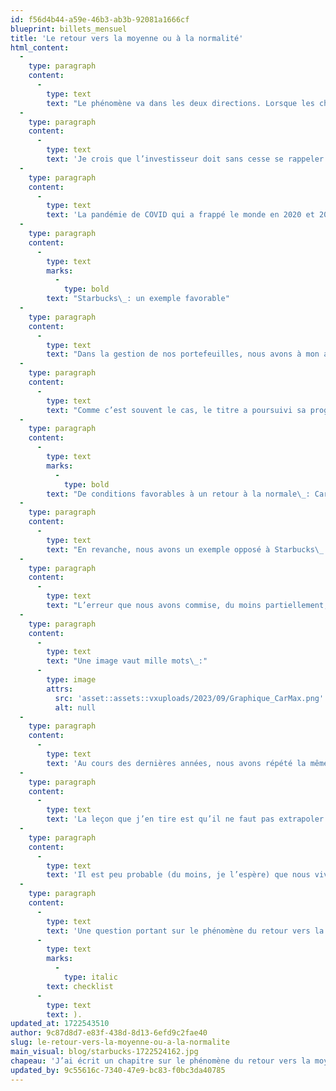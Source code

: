 ```yaml
---
id: f56d4b44-a59e-46b3-ab3b-92081a1666cf
blueprint: billets_mensuel
title: 'Le retour vers la moyenne ou à la normalité'
html_content:
  -
    type: paragraph
    content:
      -
        type: text
        text: "Le phénomène va dans les deux directions. Lorsque les choses vont particulièrement bien pour l’économie, une industrie ou une entreprise, il faut s’attendre à ce qu’elles reviennent éventuellement à la normale. En revanche, lorsque tout va mal, on peut présumer que les conditions s’amélioreront. Le même constat s’applique aux marchés boursiers, car le sentiment des investisseurs oscille entre les deux extrêmes\_: l’euphorie et la dépression. S’il est une chose, le pendule aura tendance à poursuivre son mouvement vers les extrêmes, positif ou négatif, avant de revenir vers la moyenne."
  -
    type: paragraph
    content:
      -
        type: text
        text: 'Je crois que l’investisseur doit sans cesse se rappeler ce phénomène et s’assurer de ne pas automatiquement extrapoler les conditions récentes qui affectent une entreprise, qu’elles soient favorables ou défavorables.'
  -
    type: paragraph
    content:
      -
        type: text
        text: 'La pandémie de COVID qui a frappé le monde en 2020 et 2021 nous donne un bel exemple. Bien qu’il était alors difficile de prévoir quels seraient les effets immédiats de la pandémie lorsqu’elle a débuté, les mois et trimestres qui ont suivi ont clairement créé des conditions particulièrement favorables pour de nombreuses entreprises (par exemple, les épiciers), alors qu’elles ont été très néfastes pour nombre d’autres sociétés (les croisiéristes).'
  -
    type: paragraph
    content:
      -
        type: text
        marks:
          -
            type: bold
        text: "Starbucks\_: un exemple favorable"
  -
    type: paragraph
    content:
      -
        type: text
        text: "Dans la gestion de nos portefeuilles, nous avons à mon avis réussi en grande partie à profiter des conditions hautement inhabituelles créées par la pandémie. Un exemple qui me vient à l’esprit est celui de Starbucks (mais il y en a eu d’autres). Nous détenions le titre dans nos portefeuilles sous gestion depuis juillet 2018. Nous l’avions acquis à un moment plutôt opportun à un cours un peu supérieur à 51\_$\_US l’action. Un an plus tard, le titre valait plus de 90\_$ et nous avons décidé de réduire notre position de près de moitié, croyant que le rebond du titre avait probablement été trop rapide et que son évaluation avait sans doute atteint un niveau quelque peu excessif."
  -
    type: paragraph
    content:
      -
        type: text
        text: "Comme c’est souvent le cas, le titre a poursuivi sa progression dans les mois qui ont suivi (il valait plus de 120 $ en juillet 2021), avant de connaître une forte correction en 2022. Les mesures de confinement résultant de la pandémie en Chine, où Starbucks est très présente, de même que la baisse marquée des marchés boursiers ont eu un effet sur le cours du titre, qui a chuté jusqu’à près de 75\_$ au printemps 2022. Nous avons ainsi profité de cette correction pour ramener notre investissement dans le titre à une pleine position en juillet 2022 aux environs de 85\_$."
  -
    type: paragraph
    content:
      -
        type: text
        marks:
          -
            type: bold
        text: "De conditions favorables à un retour à la normale\_: CarMax "
  -
    type: paragraph
    content:
      -
        type: text
        text: "En revanche, nous avons un exemple opposé à Starbucks\_: CarMax, un détaillant de voitures usagées dont nous sommes actionnaires depuis de nombreuses années. Il s’avère qu’initialement la société a largement bénéficié de la pandémie, les consommateurs favorisant l’achat de voitures pendant une période où ils pouvaient difficilement voyager. Qui plus est, les problèmes de production et de distribution de voitures neuves observés pendant la pandémie ont forcé de nombreux acheteurs à se tourner vers le marché des voitures usagées, ce qui a fait gonfler leurs prix et les marges de CarMax. Ainsi, les bénéfices par action de la société ont bondi à 6,74\_$ en 2022 (exercice se terminant en février) par rapport à 4,78\_$ en 2019."
  -
    type: paragraph
    content:
      -
        type: text
        text: "L’erreur que nous avons commise, du moins partiellement, a été d’extrapoler de tels bénéfices et les conditions de marché inhabituelles qui ont résulté de la pandémie. Une meilleure compréhension du phénomène du retour à la moyenne nous aurait permis de mieux évaluer la situation et d’envisager un retour à des marges et des bénéfices plus normaux. Nous aurions probablement aussi réduit notre investissement dans le titre lorsque tout allait bien et qu’il valait plus de 125\_$ à la fin de 2021."
  -
    type: paragraph
    content:
      -
        type: text
        text: "Une image vaut mille mots\_:"
      -
        type: image
        attrs:
          src: 'asset::assets::vxuploads/2023/09/Graphique_CarMax.png'
          alt: null
  -
    type: paragraph
    content:
      -
        type: text
        text: 'Au cours des dernières années, nous avons répété la même erreur avec quelques autres titres en portefeuille.'
  -
    type: paragraph
    content:
      -
        type: text
        text: 'La leçon que j’en tire est qu’il ne faut pas extrapoler le passé récent, surtout lorsqu’il représente une période hautement inhabituelle comme l’a été la pandémie.'
  -
    type: paragraph
    content:
      -
        type: text
        text: 'Il est peu probable (du moins, je l’espère) que nous vivions d’ici peu une autre pandémie telle que celle de la COVID. Je garderai toutefois en tête le phénomène du retour vers la moyenne qui a été porté à des extrêmes au cours de cet épisode hautement exceptionnel. Le phénomène du retour vers la moyenne touche toutes les industries et toutes les sociétés. Il ne faut pas extrapoler des conditions inhabituelles, qu’elles soient favorables ou défavorables.'
  -
    type: paragraph
    content:
      -
        type: text
        text: 'Une question portant sur le phénomène du retour vers la moyenne a récemment été ajoutée à notre liste de contrôle ('
      -
        type: text
        marks:
          -
            type: italic
        text: checklist
      -
        type: text
        text: ).
updated_at: 1722543510
author: 9c87d8d7-e83f-438d-8d13-6efd9c2fae40
slug: le-retour-vers-la-moyenne-ou-a-la-normalite
main_visual: blog/starbucks-1722524162.jpg
chapeau: 'J’ai écrit un chapitre sur le phénomène du retour vers la moyenne dans mon livre _Avantage Bourse_.'
updated_by: 9c55616c-7340-47e9-bc83-f0bc3da40785
---
```

